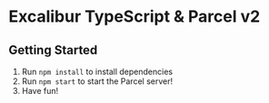 # Excalibur TypeScript & Parcel v2

## Getting Started

1. Run `npm install` to install dependencies
2. Run `npm start` to start the Parcel server!
3. Have fun!
